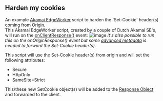 ## Harden my cookies ##
An example [Akamai EdgeWorker](https://techdocs.akamai.com/edgeworkers/docs) script to harden the 'Set-Cookie' header(s) coming from Origin.<br>
This Akamai EdgeWorker script, created by a couple of Dutch Akamai SE's, will run on the [onClientResponse()](https://techdocs.akamai.com/edgeworkers/docs/event-handler-functions) event: 
![image](https://user-images.githubusercontent.com/3455889/151361541-3b3c4228-a391-4f40-b270-c2396e18945a.png)
_It's also possible to run this on the onOriginResponse() event but some [advanced metadata](https://techdocs.akamai.com/edgeworkers/docs/cookies) is needed to forward the Set-Cookie header(s)._

This script will use the Set-Cookie header(s) from origin and will set the following attributes:
- Secure
- HttpOnly
- SameSite=Strict

This/these new SetCookie object(s) will be added to the [Response Object](https://techdocs.akamai.com/edgeworkers/docs/response-object) and forwarded to the client.
